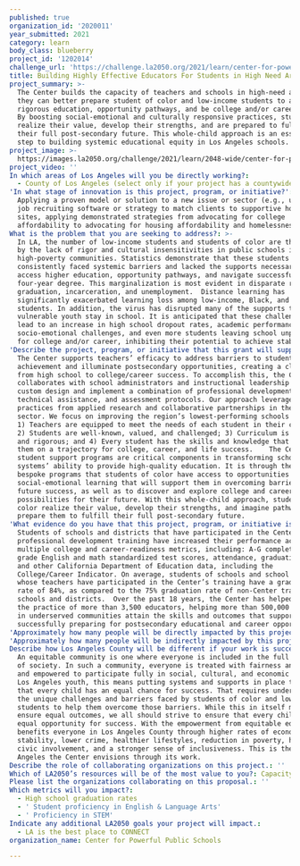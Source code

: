 ```yaml
---
published: true
organization_id: '2020011'
year_submitted: 2021
category: learn
body_class: blueberry
project_id: '1202014'
challenge_url: 'https://challenge.la2050.org/2021/learn/center-for-powerful-public-schools/'
title: Building Highly Effective Educators For Students in High Need Areas
project_summary: >-
  The Center builds the capacity of teachers and schools in high-need areas so
  they can better prepare student of color and low-income students to access
  rigorous education, opportunity pathways, and be college and/or career ready.
  By boosting social-emotional and culturally responsive practices, students
  realize their value, develop their strengths, and are prepared to fulfill
  their full post-secondary future. This whole-child approach is an essential
  step to building systemic educational equity in Los Angeles schools.
project_image: >-
  https://images.la2050.org/challenge/2021/learn/2048-wide/center-for-powerful-public-schools.jpg
project_video: ''
In which areas of Los Angeles will you be directly working?:
  - County of Los Angeles (select only if your project has a countywide benefit)
'In what stage of innovation is this project, program, or initiative?': >-
  Applying a proven model or solution to a new issue or sector (e.g., using a
  job recruiting software or strategy to match clients to supportive housing
  sites, applying demonstrated strategies from advocating for college
  affordability to advocating for housing affordability and homelessness, etc.)
What is the problem that you are seeking to address?: >-
  In LA, the number of low-income students and students of color are threatened
  by the lack of rigor and cultural insensitivities in public schools in
  high-poverty communities. Statistics demonstrate that these students have
  consistently faced systemic barriers and lacked the supports necessary to
  access higher education, opportunity pathways, and navigate successfully to a
  four-year degree. This marginalization is most evident in disparate rates of
  graduation, incarceration, and unemployment.  Distance learning has
  significantly exacerbated learning loss among low-income, Black, and Hispanic
  students. In addition, the virus has disrupted many of the supports that help
  vulnerable youth stay in school. It is anticipated that these challenges will
  lead to an increase in high school dropout rates, academic performance gaps,
  socio-emotional challenges, and even more students leaving school unprepared
  for college and/or career, inhibiting their potential to achieve stable lives.
'Describe the project, program, or initiative that this grant will support to address the problem identified.': >-
  The Center supports teachers’ efficacy to address barriers to student
  achievement and illuminate postsecondary opportunities, creating a clear path
  from high school to college/career success. To accomplish this, the Center
  collaborates with school administrators and instructional leadership teams to
  custom design and implement a combination of professional development,
  technical assistance, and assessment protocols. Our approach leverages best
  practices from applied research and collaborative partnerships in the public
  sector. We focus on improving the region’s lowest-performing schools to ensure
  1) Teachers are equipped to meet the needs of each student in their classroom;
  2) Students are well-known, valued, and challenged; 3) Curriculum is relevant
  and rigorous; and 4) Every student has the skills and knowledge that places
  them on a trajectory for college, career, and life success.    The Center’s
  student support programs are critical components in transforming school
  systems’ ability to provide high-quality education. It is through these
  bespoke programs that students of color have access to opportunities to the
  social-emotional learning that will support them in overcoming barriers to
  future success, as well as to discover and explore college and career
  possibilities for their future. With this whole-child approach, students of
  color realize their value, develop their strengths, and imagine pathways that
  prepare them to fulfill their full post-secondary future.
'What evidence do you have that this project, program, or initiative is or will be successful, and how will you define and measure success?': >-
  Students of schools and districts that have participated in the Center’s
  professional development training have increased their performance across
  multiple college and career-readiness metrics, including: A-G completion, 11th
  grade English and math standardized test scores, attendance, graduation rates,
  and other California Department of Education data, including the
  College/Career Indicator. On average, students of schools and school districts
  whose teachers have participated in the Center’s training have a graduation
  rate of 84%, as compared to the 75% graduation rate of non-Center trained
  schools and districts.  Over the past 18 years, the Center has helped improve
  the practice of more than 3,500 educators, helping more than 500,000 students
  in underserved communities attain the skills and outcomes that support them in
  successfully preparing for postsecondary educational and career opportunities.
'Approximately how many people will be directly impacted by this project, program, or initiative?': '400'
'Approximately how many people will be indirectly impacted by this project, program, or initiative?': '11500'
Describe how Los Angeles County will be different if your work is successful.: >-
  An equitable community is one where everyone is included in the full benefits
  of society. In such a community, everyone is treated with fairness and justice
  and empowered to participate fully in social, cultural, and economic life. For
  Los Angeles youth, this means putting systems and supports in place to ensure
  that every child has an equal chance for success. That requires understanding
  the unique challenges and barriers faced by students of color and low-income
  students to help them overcome those barriers. While this in itself may not
  ensure equal outcomes, we all should strive to ensure that every child has
  equal opportunity for success. With the empowerment from equitable education
  benefits everyone in Los Angeles County through higher rates of economic
  stability, lower crime, healthier lifestyles, reduction in poverty, higher
  civic involvement, and a stronger sense of inclusiveness. This is the Los
  Angeles the Center envisions through its work.
Describe the role of collaborating organizations on this project.: ''
Which of LA2050’s resources will be of the most value to you?: Capacity-building and training
Please list the organizations collaborating on this proposal.: ''
Which metrics will you impact?:
  - High school graduation rates
  - ' Student proficiency in English & Language Arts'
  - ' Proficiency in STEM'
Indicate any additional LA2050 goals your project will impact.:
  - LA is the best place to CONNECT
organization_name: Center for Powerful Public Schools

---
```

